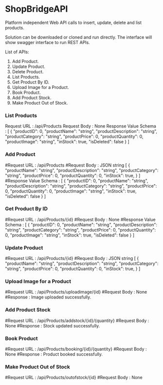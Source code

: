 # ShopBridgeAPI

Platform independent Web API calls to insert, update, delete and list products.

Solution can be downloaded or cloned and run directly. The interface will show swagger interface to run REST APIs.

List of APIs:

1. Add Product.
2. Update Product.
3. Delete Product.
4. List Products.
5. Get Product By ID.
6. Upload Image for a Product.
7. Book Product.
8. Add Product Stock.
9. Make Product Out of Stock.

### List Products

Request URL : /api/Products
Request Body : None
Response Value Schema :
[
  {
    "productID": 0,
    "productName": "string",
    "productDescription": "string",
    "productCategory": "string",
    "productPrice": 0,
    "productQuantity": 0,
    "productImage": "string",
    "inStock": true,
    "isDeleted": false
  }
]

### Add Product

#Request URL : /api/Products
#Request Body : JSON string
[
  {
    "productName": "string",
    "productDescription": "string",
    "productCategory": "string",
    "productPrice": 0,
    "productQuantity": 0,
    "inStock": true,
  }
]
#Response Value Schema :
[
  {
    "productID": 0,
    "productName": "string",
    "productDescription": "string",
    "productCategory": "string",
    "productPrice": 0,
    "productQuantity": 0,
    "productImage": "string",
    "inStock": true,
    "isDeleted": false
  }
]

### Get Product By ID

#Request URL : /api/Products/{id}
#Request Body : None
#Response Value Schema :
[
  {
    "productID": 0,
    "productName": "string",
    "productDescription": "string",
    "productCategory": "string",
    "productPrice": 0,
    "productQuantity": 0,
    "productImage": "string",
    "inStock": true,
    "isDeleted": false
  }
]

### Update Product

#Request URL : /api/Products/{id}
#Request Body : JSON string
[
  {
    "productName": "string",
    "productDescription": "string",
    "productCategory": "string",
    "productPrice": 0,
    "productQuantity": 0,
    "inStock": true,
  }
]

### Upload Image for a Product

#Request URL : /api/Products/uploadimage/{id}
#Request Body : None
#Response : Image uploaded successfully.

### Add Product Stock

#Request URL : /api/Products/addstock/{id}/{quantity}
#Request Body : None
#Response : Stock updated successfully.

### Book Product

#Request URL : /api/Products/booking/{id}/{quantity}
#Request Body : None
#Response : Product booked successfully.

### Make Product Out of Stock

#Request URL : /api/Products/outofstock/{id}
#Request Body : None
